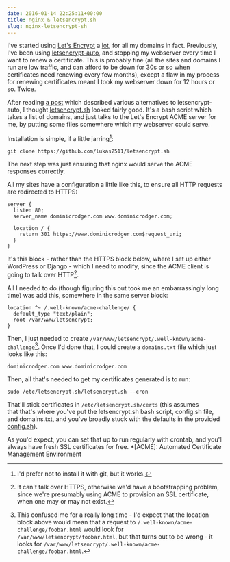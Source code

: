 ```yaml
---
date: 2016-01-14 22:25:11+00:00
title: nginx & letsencrypt.sh
slug: nginx-letsencrypt-sh
---
```


I've started using [Let's Encrypt](https://letsencrypt.org/) a
[lot](https://www.dominicrodger.com/2016/01/01/moving-away-from-cloudflare/),
for all my domains in fact. Previously, I've been using
[letsencrypt-auto](http://letsencrypt.readthedocs.org/en/latest/using.html#letsencrypt-auto),
and stopping my webserver every time I want to renew a
certificate. This is probably fine (all the sites and domains I run
are low traffic, and can afford to be down for 30s or so when
certificates need renewing every few months), except a flaw in my
process for renewing certificates meant I took my webserver down for
12 hours or so. Twice.

<!-- more -->

After reading [a
post](https://www.metachris.com/2015/12/comparison-of-10-acme-lets-encrypt-clients/)
which described various alternatives to letsencrypt-auto, I thought
[letsencrypt.sh](https://github.com/lukas2511/letsencrypt.sh) looked
fairly good. It's a bash script which takes a list of domains, and
just talks to the Let's Encrypt ACME server for me, by putting some
files somewhere which my webserver could serve.

Installation is simple, if a little jarring[^1]:

```
git clone https://github.com/lukas2511/letsencrypt.sh
```

The next step was just ensuring that nginx would serve the ACME
responses correctly.

All my sites have a configuration a little like this, to ensure all
HTTP requests are redirected to HTTPS:

```
server {
  listen 80;
  server_name dominicrodger.com www.dominicrodger.com;

  location / {
    return 301 https://www.dominicrodger.com$request_uri;
  }
}
```

It's this block - rather than the HTTPS block below, where I set up
either WordPress or Django - which I need to modify, since the ACME
client is going to talk over HTTP[^2].

All I needed to do (though figuring this out took me an
embarrassingly long time) was add this, somewhere in the same server
block:

```
location ^~ /.well-known/acme-challenge/ {
  default_type "text/plain";
  root /var/www/letsencrypt;
}
```

Then, I just needed to create
`/var/www/letsencrypt/.well-known/acme-challenge`[^3]. Once I'd done
that, I could create a `domains.txt` file which just looks like this:

```
dominicrodger.com www.dominicrodger.com
```

Then, all that's needed to get my certificates generated is to run:

```
sudo /etc/letsencrypt.sh/letsencrypt.sh --cron
```

That'll stick certificates in `/etc/letsencrypt.sh/certs` (this assumes that that's where you've put the letsencrypt.sh bash script, config.sh file, and domains.txt, and you've broadly stuck with the defaults in the provided [config.sh](https://github.com/lukas2511/letsencrypt.sh/blob/master/config.sh.example)).

As you'd expect, you can set that up to run regularly with crontab, and you'll always have fresh SSL certificates for free.
  *[ACME]: Automated Certificate Management Environment

[^1]: I'd prefer not to install it with git, but it works.

[^2]: It can't talk over HTTPS, otherwise we'd have a bootstrapping
      problem, since we're presumably using ACME to provision an SSL
      certificate, when one may or may not exist.

[^3]: This confused me for a really long time - I'd expect that the
      location block above would mean that a request to
      `/.well-known/acme-challenge/foobar.html` would look for
      `/var/www/letsencrypt/foobar.html`, but that turns out to be
      wrong - it looks for
      `/var/www/letsencrypt/.well-known/acme-challenge/foobar.html`.
